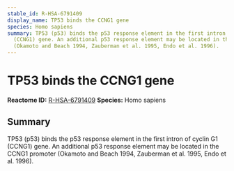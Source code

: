```yaml
---
stable_id: R-HSA-6791409
display_name: TP53 binds the CCNG1 gene
species: Homo sapiens
summary: TP53 (p53) binds the p53 response element in the first intron of cyclin G1
  (CCNG1) gene. An additional p53 response element may be located in the CCNG1 promoter
  (Okamoto and Beach 1994, Zauberman et al. 1995, Endo et al. 1996).
---
```


# TP53 binds the CCNG1 gene
**Reactome ID:** [R-HSA-6791409](https://reactome.org/content/detail/R-HSA-6791409)
**Species:** Homo sapiens

## Summary

TP53 (p53) binds the p53 response element in the first intron of cyclin G1 (CCNG1) gene. An additional p53 response element may be located in the CCNG1 promoter (Okamoto and Beach 1994, Zauberman et al. 1995, Endo et al. 1996).
